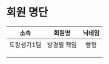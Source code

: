# 회원 명단


|   소속   |   회원명   | 닉네임  |
|:-------:|:--------:|:-----:|
|도장생기1팀 | 방경필 책임 |  빵형  |
|         |          |       |
|         |          |       |
|         |          |       |






